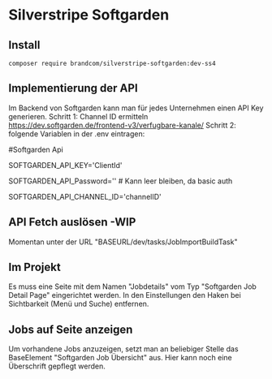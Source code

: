 # Silverstripe Softgarden

## Install

```
composer require brandcom/silverstripe-softgarden:dev-ss4
```

## Implementierung der API

Im Backend von Softgarden kann man für jedes Unternehmen einen API Key generieren.
Schritt 1: Channel ID ermitteln https://dev.softgarden.de/frontend-v3/verfugbare-kanale/
Schritt 2: folgende Variablen in der .env eintragen:

#Softgarden Api

SOFTGARDEN_API_KEY='ClientId'

SOFTGARDEN_API_Password='' # Kann leer bleiben, da basic auth

SOFTGARDEN_API_CHANNEL_ID='channelID'

## API Fetch auslösen -WIP
Momentan unter der URL "BASEURL/dev/tasks/JobImportBuildTask"

## Im Projekt

Es muss eine Seite mit dem Namen "Jobdetails" vom Typ "Softgarden Job Detail Page" eingerichtet werden. In den Einstellungen den Haken bei Sichtbarkeit (Menü und Suche) entfernen.

## Jobs auf Seite anzeigen

Um vorhandene Jobs anzuzeigen, setzt man an beliebiger Stelle das BaseElement "Softgarden Job Übersicht" aus. Hier kann noch eine Überschrift gepflegt werden.